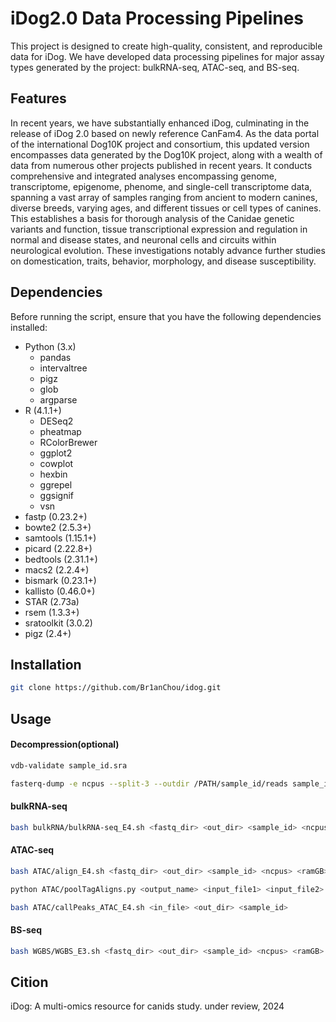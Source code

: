 # iDog2.0 Data Processing Pipelines

This project is designed to create high-quality, consistent, and reproducible data for iDog. We have developed data processing pipelines for major assay types generated by the project: bulkRNA-seq, ATAC-seq, and BS-seq.

## Features
In recent years, we have substantially enhanced iDog, culminating in the release of iDog 2.0 based on newly reference CanFam4. As the data portal of the international Dog10K project and consortium, this updated version encompasses data generated by the Dog10K project, along with a wealth of data from numerous other projects published in recent years. It conducts comprehensive and integrated analyses encompassing genome, transcriptome, epigenome, phenome, and single-cell transcriptome data, spanning a vast array of samples ranging from ancient to modern canines, diverse breeds, varying ages, and different tissues or cell types of canines. This establishes a basis for thorough analysis of the Canidae genetic variants and function, tissue transcriptional expression and regulation in normal and disease states, and neuronal cells and circuits within neurological evolution. These investigations notably advance further studies on domestication, traits, behavior, morphology, and disease susceptibility.


## Dependencies

Before running the script, ensure that you have the following dependencies installed:
- Python (3.x)
  * pandas
  * intervaltree
  * pigz
  * glob
  * argparse
- R (4.1.1+)
  * DESeq2
  * pheatmap
  * RColorBrewer
  * ggplot2
  * cowplot
  * hexbin
  * ggrepel
  * ggsignif
  * vsn
- fastp (0.23.2+)
- bowte2 (2.5.3+)
- samtools (1.15.1+)
- picard (2.22.8+)
- bedtools (2.31.1+)
- macs2 (2.2.4+)
- bismark (0.23.1+)
- kallisto (0.46.0+)
- STAR (2.73a)
- rsem (1.3.3+)
- sratoolkit (3.0.2)
- pigz (2.4+)

## Installation

```bash
git clone https://github.com/Br1anChou/idog.git
```

## Usage

#### Decompression(optional)
```bash
vdb-validate sample_id.sra

fasterq-dump -e ncpus --split-3 --outdir /PATH/sample_id/reads sample_id.sra
```

#### bulkRNA-seq
```bash
bash bulkRNA/bulkRNA-seq_E4.sh <fastq_dir> <out_dir> <sample_id> <ncpus> <ramGB>
```

#### ATAC-seq
```bash
bash ATAC/align_E4.sh <fastq_dir> <out_dir> <sample_id> <ncpus> <ramGB>

python ATAC/poolTagAligns.py <output_name> <input_file1> <input_file2> ...

bash ATAC/callPeaks_ATAC_E4.sh <in_file> <out_dir> <sample_id>
```

#### BS-seq
```bash
bash WGBS/WGBS_E3.sh <fastq_dir> <out_dir> <sample_id> <ncpus> <ramGB>
```

## Cition
iDog: A multi-omics resource for canids study. under review, 2024